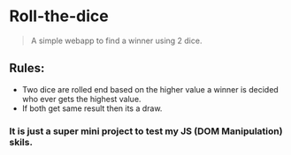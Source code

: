 # Roll-the-dice
>A simple webapp to find a winner using 2 dice.

## Rules:
- Two dice are rolled end based on the higher value a winner is decided who ever gets the highest value.
- If both get same result then its a draw.

### It is just a super mini project to test my JS (DOM Manipulation) skils.
